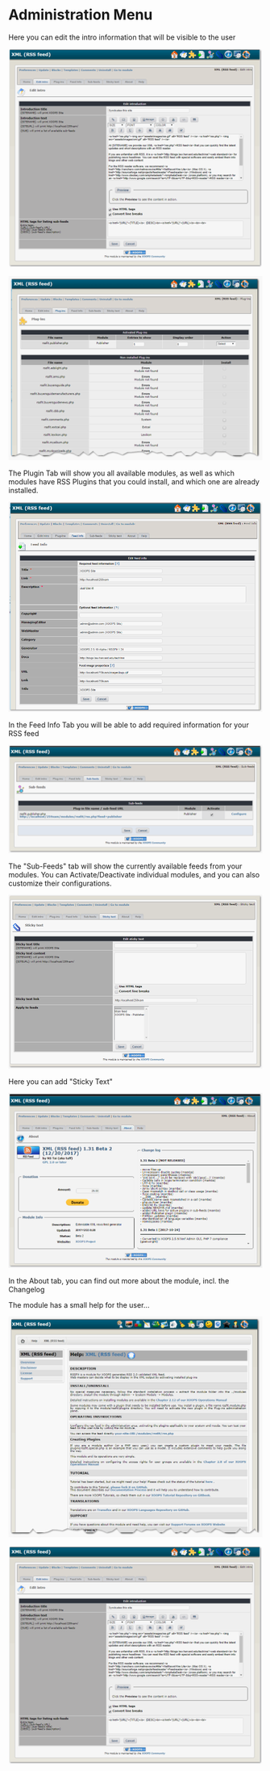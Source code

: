 # Administration Menu

 Here you can edit the intro information that will be visible to the user

![](.gitbook/assets/image003%20%281%29.png)

![](.gitbook/assets/image004.png)

The Plugin Tab will show you all available modules, as well as which modules have RSS Plugins that you could install, and which one are already installed.

![](.gitbook/assets/image005.png)

In the Feed Info Tab you will be able to add required information for your RSS feed

![](.gitbook/assets/image006.png)

The "Sub-Feeds" tab will show the currently available feeds from your modules. You can Activate/Deactivate individual modules, and you can also customize their configurations.

![](.gitbook/assets/image007.png)

Here you can add "Sticky Text"

![](.gitbook/assets/image008.png)

In the About tab, you can find out more about the module, incl. the Changelog

 The module has a small help for the user...

![](.gitbook/assets/image009.png)

![](.gitbook/assets/image003.png)

